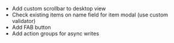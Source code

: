 - Add custom scrollbar to desktop view
- Check existing items on name field for item modal (use custom validator)
- Add FAB button
- Add action groups for async writes